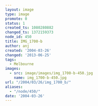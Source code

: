 ```yaml
---
layout: image
type: image
promote: 0
status: 1
created_ts: 1080280882
changed_ts: 1372159373
node_id: 450
title: IMG_1700-b
author: anj
created: '2004-03-26'
changed: '2013-06-25'
tags:
  - Melbourne
images:
  - src: image/images/img_1700-b-450.jpg
    name: img_1700-b-450.jpg
url: "/2004/03/26/img_1700_b/"
aliases:
  - "/node/450/"
date: '2004-03-26'
---
```


